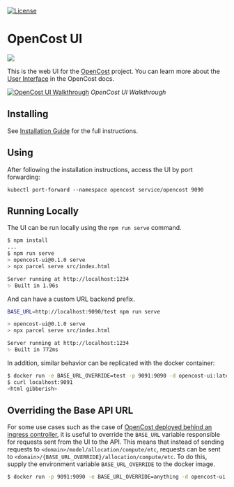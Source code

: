 [![License](https://img.shields.io/badge/License-Apache%202.0-blue.svg)](https://opensource.org/licenses/Apache-2.0)

# OpenCost UI

<img src="src/images/logo.png"/>

This is the web UI for the [OpenCost](http://github.com/opencost/opencost) project. You can learn more about the [User Interface](https://www.opencost.io/docs/installation/ui) in the OpenCost docs.

[![OpenCost UI Walkthrough](./src/thumbnail.png)](https://youtu.be/lCP4Ci9Kcdg)
*OpenCost UI Walkthrough*

## Installing

See [Installation Guide](https://opencost.io/docs/installation/install) for the full instructions.

## Using

After following the installation instructions, access the UI by port forwarding:
```
kubectl port-forward --namespace opencost service/opencost 9090
```

## Running Locally

The UI can be run locally using the `npm run serve` command.

```sh
$ npm install
...
$ npm run serve
> opencost-ui@0.1.0 serve
> npx parcel serve src/index.html

Server running at http://localhost:1234
✨ Built in 1.96s
```

And can have a custom URL backend prefix.

```sh
BASE_URL=http://localhost:9090/test npm run serve

> opencost-ui@0.1.0 serve
> npx parcel serve src/index.html

Server running at http://localhost:1234
✨ Built in 772ms
```

In addition, similar behavior can be replicated with the docker container:

```sh
$ docker run -e BASE_URL_OVERRIDE=test -p 9091:9090 -d opencost-ui:latest
$ curl localhost:9091
<html gibberish>
```

## Overriding the Base API URL

For some use cases such as the case of [OpenCost deployed behind an ingress controller](https://github.com/opencost/opencost/issues/1677), it is useful to override the `BASE_URL` variable responsible for requests sent from the UI to the API.  This means that instead of sending requests to `<domain>/model/allocation/compute/etc`, requests can be sent to `<domain>/{BASE_URL_OVERRIDE}/allocation/compute/etc`.  To do this, supply the environment variable `BASE_URL_OVERRIDE` to the docker image.

```sh
$ docker run -p 9091:9090 -e BASE_URL_OVERRIDE=anything -d opencost-ui:latest
```
